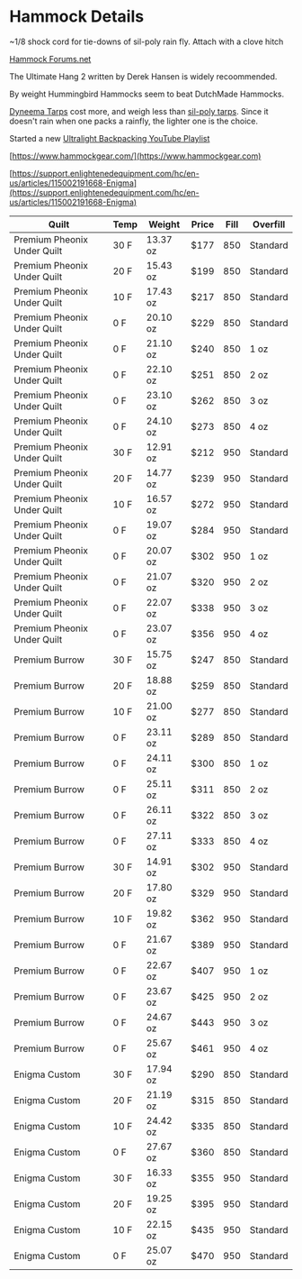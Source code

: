 # Hammock Details

~1/8 shock cord for tie-downs of sil-poly rain fly. Attach with a clove hitch

[Hammock Forums.net](https://www.hammockforums.net)

The Ultimate Hang 2 written by Derek Hansen is widely recoommended.

By weight Hummingbird Hammocks seem to beat DutchMade Hammocks.

[Dyneema Tarps](https://www.hammockgear.com/dyneema-fiber-standard-tarp-with-doors/) cost more, and 
weigh less than [sil-poly tarps](https://hummingbirdhammocks.com/shop/pelican-rain-tarp/). 
Since it doesn't rain when one packs a rainfly, the lighter one is the choice.

Started a new [Ultralight Backpacking YouTube Playlist](https://www.youtube.com/playlist?list=PLiSIio-GNWPds4JnxD_VzYtpf8B5aiCiP)

[https://www.hammockgear.com/](https://www.hammockgear.com)

[https://support.enlightenedequipment.com/hc/en-us/articles/115002191668-Enigma](https://support.enlightenedequipment.com/hc/en-us/articles/115002191668-Enigma)


Quilt  |  Temp  |  Weight  | Price | Fill | Overfill
---------------------------- | --------------------- | ---------------------- | --------------------- | ---------------------- | --------------
Premium Pheonix Under Quilt | 30 F | 13.37 oz | $177 | 850 | Standard 
Premium Pheonix Under Quilt | 20 F | 15.43 oz | $199 | 850 | Standard 
Premium Pheonix Under Quilt | 10 F | 17.43 oz | $217 | 850 | Standard 
Premium Pheonix Under Quilt |  0 F | 20.10 oz | $229 | 850 | Standard  
Premium Pheonix Under Quilt |  0 F | 21.10 oz | $240 | 850 | 1 oz 
Premium Pheonix Under Quilt |  0 F | 22.10 oz | $251 | 850 | 2 oz 
Premium Pheonix Under Quilt |  0 F | 23.10 oz | $262 | 850 | 3 oz
Premium Pheonix Under Quilt |  0 F | 24.10 oz | $273 | 850 | 4 oz
Premium Pheonix Under Quilt | 30 F | 12.91 oz | $212 | 950 | Standard 
Premium Pheonix Under Quilt | 20 F | 14.77 oz | $239 | 950 | Standard 
Premium Pheonix Under Quilt | 10 F | 16.57 oz | $272 | 950 | Standard 
Premium Pheonix Under Quilt |  0 F | 19.07 oz | $284 | 950 | Standard 
Premium Pheonix Under Quilt |  0 F | 20.07 oz | $302 | 950 | 1 oz
Premium Pheonix Under Quilt |  0 F | 21.07 oz | $320 | 950 | 2 oz 
Premium Pheonix Under Quilt |  0 F | 22.07 oz | $338 | 950 | 3 oz  
Premium Pheonix Under Quilt |  0 F | 23.07 oz | $356 | 950 | 4 oz  
Premium Burrow | 30 F | 15.75 oz | $247 | 850 | Standard
Premium Burrow | 20 F | 18.88 oz | $259 | 850 | Standard
Premium Burrow | 10 F | 21.00 oz | $277 | 850 | Standard
Premium Burrow | 0 F | 23.11 oz | $289 | 850 | Standard
Premium Burrow | 0 F | 24.11 oz | $300 | 850 | 1 oz
Premium Burrow | 0 F | 25.11 oz | $311 | 850 | 2 oz
Premium Burrow | 0 F | 26.11 oz | $322 | 850 | 3 oz
Premium Burrow | 0 F | 27.11 oz | $333 | 850 | 4 oz
Premium Burrow | 30 F | 14.91 oz | $302 | 950 | Standard
Premium Burrow | 20 F | 17.80 oz | $329 | 950 | Standard
Premium Burrow | 10 F | 19.82 oz | $362 | 950 | Standard
Premium Burrow | 0 F | 21.67 oz | $389 | 950 | Standard
Premium Burrow | 0 F | 22.67 oz | $407 | 950 | 1 oz
Premium Burrow | 0 F | 23.67 oz | $425 | 950 | 2 oz
Premium Burrow | 0 F | 24.67 oz | $443 | 950 | 3 oz
Premium Burrow | 0 F | 25.67 oz | $461 | 950 | 4 oz
Enigma Custom | 30 F | 17.94 oz | $290 | 850 | Standard
Enigma Custom | 20 F | 21.19 oz | $315 | 850 | Standard
Enigma Custom | 10 F | 24.42 oz | $335 | 850 | Standard
Enigma Custom |  0 F | 27.67 oz | $360 | 850 | Standard
Enigma Custom | 30 F | 16.33 oz | $355 | 950 | Standard
Enigma Custom | 20 F | 19.25 oz | $395 | 950 | Standard
Enigma Custom | 10 F | 22.15 oz | $435 | 950 | Standard
Enigma Custom |  0 F | 25.07 oz | $470 | 950 | Standard







